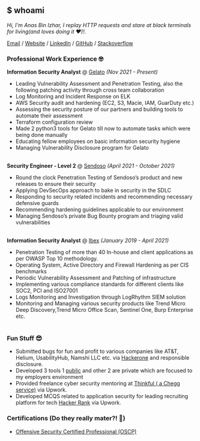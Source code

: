 ## $ whoami
_Hi, I'm Anas Bin Izhar, I replay HTTP requests and stare at black terminals for living(and loves doing it ❤️)!._

[Email](mailto:anasizhar1@gmail.com) / [Website](https://anasizhar.github.io/anas-web) / [LinkedIn](https://www.linkedin.com/in/anas0x00/) / [GitHub](https://github.com/anasizhar) / [Stackoverflow](https://security.stackexchange.com/users/219978/syed-anas)

### Professional Work Experience 🤓

**Information Security Analyst** @ [Gelato](https://www.gelato.com/en-US/) _(Nov 2021 - Present)_ <br>
  - Leading Vulnerability Assessment and Penetration Testing, also the following patching activity through cross team collaboration
  - Log Monitoring and Incident Response on ELK
  - AWS Security audit and hardening (EC2, S3, Macie, IAM, GuarDuty etc.)
  - Assessing the security posture of our partners and building tools to automate their assessment
  - Terraform configuration review
  - Made 2 python3 tools for Gelato till now to automate tasks which were being done manually
  - Educating fellow employees on basic information security hygiene
  - Managing Vulnerability Disclosure program for Gelato
<br><br>

**Security Engineer - Level 2** @ [Sendoso](https://sendoso.com/) _(April 2021 - October 2021)_ <br>
  - Round the clock Penetration Testing of Sendoso’s product and new releases to ensure their security
  - Applying DevSecOps approach to bake in security in the SDLC
  - Responding to security related incidents and recommending necessary defensive guards
  - Recommending hardening guidelines applicable to our environment
  - Managing Sendoso’s private Bug Bounty program and triaging valid vulnerabilities
<br><br>

**Information Security Analyst** @ [Ibex](https://www.ibex.co/) _(January 2019 - April 2021)_ <br>
  - Penetration Testing of more than 40 In-house and client applications as per OWASP Top 10 methodology.
  - Operating System, Active Directory and Firewall Hardening as per CIS benchmarks
  - Periodic Vulnerability Assessment and Patching of infrastructure
  - Implementing various compliance standards for different clients like SOC2, PCI and ISO27001
  - Logs Monitoring and Investigation through LogRhythm SIEM solution
  - Monitoring and Managing various security products like Trend Micro Deep Discovery,Trend Micro Office Scan, Sentinel One, Burp Enterprise etc.
<br><br>

### Fun Stuff 😎
  - Submitted bugs for fun and profit to various companies like AT&T, Helium, UsabilityHub, Namshi LLC etc. via [Hackerone](https://hackerone.com/n00bs3c?type=user) and responsible disclosure.
  - Developed 3 tools 1 [public](https://github.com/anasizhar/lazy_nessus) and other 2 are private which are focused to my employers environment
  - Provided freelance cyber security mentoring at [Thinkful ( a Chegg service)](https://www.thinkful.com/) via Upwork.
  - Developed MCQS related to application security for leading recruiting platform for tech [Hacker Rank](https://www.hackerrank.com/) via Upwork.

### Certifications (Do they really mater?! 🤔)
  - [Offensive Security Certified Professional (OSCP)](https://www.credly.com/badges/b1aba2b2-d50f-4de2-909d-d631c6cc154c)
